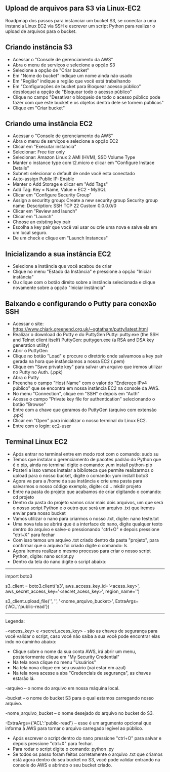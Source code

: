 ## Upload de arquivos para S3 via Linux-EC2
Roadpmap dos passos para instanciar um bucket S3, se conectar a uma instancia Linux EC2 via SSH e escrever um script Python para realizar o upload de arquivos para o bucket.

## Criando instância S3
- Acessar o "Console de gerenciamento da AWS"
- Abra o menu de serviços e selecione a opção S3
- Selecione a opção de "Criar bucket"
- Em "Nome do bucket" indique um nome ainda não usado
- Em "Região" indique a região que você está trabalhando
- Em "Configurações de bucket para Bloquear acesso público" desbloquei a opção de "Bloquear todo o acesso público"
- Clique no campo "Desativar o bloqueio de todo o acesso público pode fazer com que este bucket e os objetos dentro dele se tornem públicos"
- Clique em "Criar bucket"

## Criando uma instância EC2
- Acessar o "Console de gerenciamento da AWS"
- Abra o menu de serviços e selecione a opção EC2
- Clicar em "Executar instancia"
- Selecionar: Free tier only
- Selecionar: Amazon Linux 2 AMI (HVM), SSD Volume Type 
- Manter o instance type com t2.micro e clicar em "Configure Instace Details"
- Subnet: selecionar o default de onde você esta conectado
- Auto-assign Public IP: Enable
- Manter o Add Storage e clicar em "Add Tags"
- Add Tag: Key = Name, Value = EC2 - MySQL
- Clicar em "Configure Security Group"
- Assign a securitty group: Create a new security group
Security group name: <Nome-do-security-group>
Description: <Nome-do-security-group>
SSH		TCP	22	Custom	0.0.0.0/0
- Clicar em "Review and launch"
- Clicar em "Launch"
- Choose an existing key pair
- Escolha a key pair que você vai usar ou crie uma nova e salve ela em um local seguro.
- De um check e clique em "Launch Instances"
  
## Inicializando a sua instância EC2
- Selecione a instância que você acabou de criar
- Clique no menu "Estado da Instância" e pressione a opção "Iniciar instância"
- Ou clique com o botão direito sobre a instância selecionada e clique novamente sobre a opção "Iniciar instância"
  
## Baixando e configurando o Putty para conexão SSH
- Acessar o site: https://www.chiark.greenend.org.uk/~sgtatham/putty/latest.html 
- Realizar o download do Putty e do PuttyGen
Putty:
putty.exe (the SSH and Telnet client itself)
PuttyGen:
puttygen.exe (a RSA and DSA key generation utility)
- Abrir o PuttyGen
- Clique no botão "Load" e procure o diretório onde salvamoos a key pair gerada na hora que instânciamos a nossa EC2 (.pem)
- Clique em "Save private key" para salvar um arquivo que iremos utilizar no Putty no Auth. (.ppk)
- Abra o Putty
- Preencha o campo "Host Name" com o valor do "Endereço IPv4 público" que se encontra em nossa instância EC2 na console da AWS.
- No menu "Connection", clique em "SSH" e depois em "Auth"
- Acesse o campo "Private key file for authentication" selecionando o botão "Browse"
- Entre com a chave que geramos do PuttyGen (arquivo com extensão .ppk)
- Clicar em "Open" para inicializar o nosso terminal do Linux EC2.
- Entre com o login: ec2-user
  
## Terminal Linux EC2
- Após entrar no terminal entre em modo root com o comando: sudo su
- Temos que instalar o gerenciamento de pacotes padrão do Python que é o pip, ainda no terminal digite o comando: yum install python-pip
- Posteri a isso vamos instalar a biblioteca que permite realizarmos o upload para o nosso bucket, digite o comando: yum install boto3
- Agora va para a /home da sua instância e crie uma pasta para salvarmos o nosso código exemplo, digite:
cd ..
mkdir projeto
- Entre na pasta do projeto que acabamos de criar digitando o comando: cd projeto
- Dentro da pasta do projeto vamos criar mais dois arquivos, um que será o nosso script Python e o outro que será um arquivo .txt que iremos enviar para nosso bucket
- Vamos utilizar o nano para criarmos o nosso .txt, digite: nano teste.txt
- Uma nova tela se abrirá que é a interface do nano, digite qualquer texto dentro do arquivo e salve-o pressionando "ctrl+O" e depois pressione "ctrl+X" para fechar
- Com isso temos um arquivo .txt criado dentro da pasta "projeto", para confirmar que o arquivo foi criado digite o comando: ls
- Agora iremos realizar o mesmo processo para criar o nosso script Python, digite: nano script.py
- Dentro da tela do nano digite o script abaixo:


--------------------------------------------------------------------------------------------------------------------------------------
import boto3

s3_client = boto3.client('s3', aws_access_key_id='<acess_key>', aws_secret_access_key='<secret_acess_key>', region_name='<region>')

s3_client.upload_file('<arquivo>', '<bucket>', '<nome_arquivo_bucket>', ExtraArgs={'ACL':'public-read'})
  
--------------------------------------------------------------------------------------------------------------------------------------


Legenda:

-<acess_key> e <secret_acess_key> - são as chaves de segurança para você validar o script, caso você não saiba a sua você pode encontrar elas indo no caminho abaixo:
- Clique sobre o nome da sua conta AWS, irá abrir um menu, posteriormente clique em "My Security Credential"
- Na tela nova clique no menu "Usuários"
- Na tela nova clique em seu usuário (vai estar em azul)
- Na tela nova acesse a aba "Credenciais de segurança", as chaves estarão lá.

-arquivo – o nome do arquivo em nossa máquina local.

-bucket – o nome do bucket S3 para o qual estamos carregando nosso arquivo.

-nome_arquivo_bucket – o nome desejado do arquivo no bucket do S3.

-ExtraArgs={'ACL':'public-read'} – esse é um argumento opcional que informa à AWS para tornar o arquivo carregado legível ao público.


- Após escrever o script dentro do nano pressione "ctrl+O" para salvar e depois pressione "ctrl+X" para fechar.
- Para rodar o script digite o comando: python <nome-do-arquivo>.py
- Se todos os passo foram feitos corretamente o arquivo .txt que criamos está agora dentro do seu bucket no S3, você pode validar entrando na console do AWS e abrindo o seu bucket criado.
  
